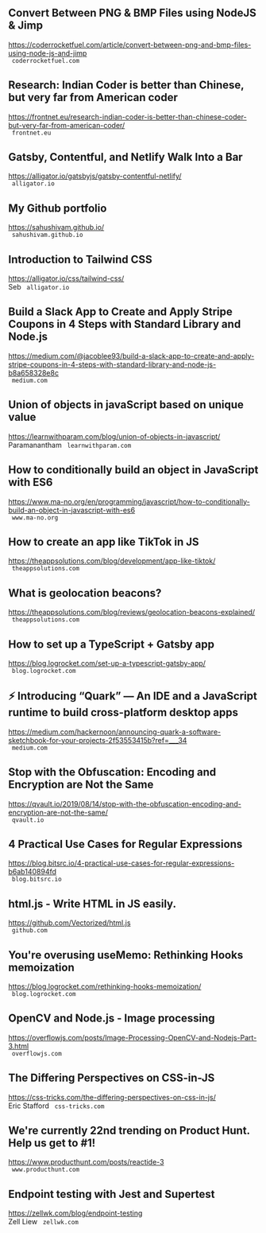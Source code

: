 ## Convert Between PNG & BMP Files using NodeJS & Jimp  
https://coderrocketfuel.com/article/convert-between-png-and-bmp-files-using-node-js-and-jimp  
 ` coderrocketfuel.com`
  

## Research: Indian Coder is better than Chinese, but very far from American coder  
https://frontnet.eu/research-indian-coder-is-better-than-chinese-coder-but-very-far-from-american-coder/  
 ` frontnet.eu`
  

## Gatsby, Contentful, and Netlify Walk Into a Bar  
https://alligator.io/gatsbyjs/gatsby-contentful-netlify/  
 ` alligator.io`
  

## My Github portfolio  
https://sahushivam.github.io/  
 ` sahushivam.github.io`
  

## Introduction to Tailwind CSS  
https://alligator.io/css/tailwind-css/  
Seb ` alligator.io`
  

## Build a Slack App to Create and Apply Stripe Coupons in 4 Steps with Standard Library and Node.js  
https://medium.com/@jacoblee93/build-a-slack-app-to-create-and-apply-stripe-coupons-in-4-steps-with-standard-library-and-node-js-b8a658328e8c  
 ` medium.com`
  

## Union of objects in javaScript based on unique value  
https://learnwithparam.com/blog/union-of-objects-in-javascript/  
Paramanantham ` learnwithparam.com`
  

## How to conditionally build an object in JavaScript with ES6  
https://www.ma-no.org/en/programming/javascript/how-to-conditionally-build-an-object-in-javascript-with-es6  
 ` www.ma-no.org`
  

## How to create an app like TikTok in JS  
https://theappsolutions.com/blog/development/app-like-tiktok/  
 ` theappsolutions.com`
  

## What is geolocation beacons?  
https://theappsolutions.com/blog/reviews/geolocation-beacons-explained/  
 ` theappsolutions.com`
  

## How to set up a TypeScript + Gatsby app  
https://blog.logrocket.com/set-up-a-typescript-gatsby-app/  
 ` blog.logrocket.com`
  

## ⚡ Introducing “Quark” — An IDE and a JavaScript runtime to build cross-platform desktop apps  
https://medium.com/hackernoon/announcing-quark-a-software-sketchbook-for-your-projects-2f53553415b?ref=___34  
 ` medium.com`
  

## Stop with the Obfuscation: Encoding and Encryption are Not the Same  
https://qvault.io/2019/08/14/stop-with-the-obfuscation-encoding-and-encryption-are-not-the-same/  
 ` qvault.io`
  

## 4 Practical Use Cases for Regular Expressions  
https://blog.bitsrc.io/4-practical-use-cases-for-regular-expressions-b6ab140894fd  
 ` blog.bitsrc.io`
  

## html.js - Write HTML in JS easily.  
https://github.com/Vectorized/html.js  
 ` github.com`
  

## You're overusing useMemo: Rethinking Hooks memoization  
https://blog.logrocket.com/rethinking-hooks-memoization/  
 ` blog.logrocket.com`
  

## OpenCV and Node.js - Image processing  
https://overflowjs.com/posts/Image-Processing-OpenCV-and-Nodejs-Part-3.html  
 ` overflowjs.com`
  

## The Differing Perspectives on CSS-in-JS  
https://css-tricks.com/the-differing-perspectives-on-css-in-js/  
Eric Stafford ` css-tricks.com`
  

## We're currently 22nd trending on Product Hunt. Help us get to #1!  
https://www.producthunt.com/posts/reactide-3  
 ` www.producthunt.com`
  

## Endpoint testing with Jest and Supertest  
https://zellwk.com/blog/endpoint-testing  
Zell Liew ` zellwk.com`
  

